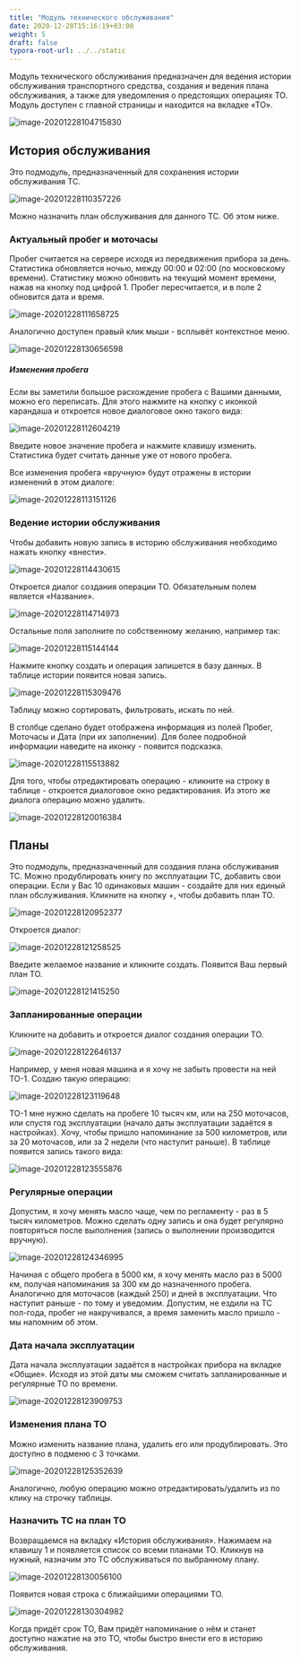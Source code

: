 ```yaml
---
title: "Модуль технического обслуживания"
date: 2020-12-28T15:16:19+03:00
weight: 5
draft: false
typora-root-url: ../../static
---
```

Модуль технического обслуживания предназначен для ведения истории обслуживания транспортного средства, создания и ведения плана обслуживания, а также для уведомления о предстоящих операциях ТО. Модуль доступен с главной страницы и находится на вкладке «ТО».

![image-20201228104715830](/media/maintenance/image-20201228104715830.png)

## История обслуживания

Это подмодуль, предназначенный для сохранения истории обслуживания ТС.

![image-20201228110357226](/media/maintenance/image-20201228110357226.png)

Можно назначить план обслуживания для данного ТС. Об этом ниже.

### Актуальный пробег и моточасы

Пробег считается на сервере исходя из передвижения прибора за день. Статистика обновляется ночью, между 00:00 и 02:00 (по московскому времени). Статистику можно обновить на текущий момент времени, нажав на кнопку под цифрой 1. Пробег пересчитается, и в поле 2 обновится дата и время.

![image-20201228111658725](/media/maintenance/image-20201228111658725.png)

Аналогично доступен правый клик мыши - всплывёт контекстное меню.

![image-20201228130656598](/media/maintenance/image-20201228130656598.png)

##### Изменения пробега

Если вы заметили большое расхождение пробега с Вашими данными, можно его переписать. Для этого нажмите на кнопку с иконкой карандаша и откроется новое диалоговое окно такого вида:

![image-20201228112604219](/media/maintenance/image-20201228112604219.png)

Введите новое значение пробега и нажмите клавишу изменить. Статистика будет считать данные уже от нового пробега.

Все изменения пробега «вручную» будут отражены в истории изменений в этом диалоге:

![image-20201228113151126](/media/maintenance/image-20201228113151126.png)

### Ведение истории обслуживания

Чтобы добавить новую запись в историю обслуживания необходимо нажать кнопку «внести». 

![image-20201228114430615](/media/maintenance/image-20201228114430615.png)

Откроется диалог создания операции ТО. Обязательным полем является «Название». 

![image-20201228114714973](/media/maintenance/image-20201228114714973.png)

Остальные поля заполните по собственному желанию, например так:

![image-20201228115144144](/media/maintenance/image-20201228115144144.png)

Нажмите кнопку создать и операция запишется в базу данных. В таблице истории появится новая запись.

![image-20201228115309476](/media/maintenance/image-20201228115309476.png)

Таблицу можно сортировать, фильтровать, искать по ней.

В столбце сделано будет отображена информация из полей Пробег, Моточасы и Дата (при их заполнении). Для более подробной информации наведите на иконку - появится подсказка.

 ![image-20201228115513882](/media/maintenance/image-20201228115513882.png)

Для того, чтобы отредактировать операцию - кликните на строку в таблице - откроется диалоговое окно редактирования. Из этого же диалога операцию можно удалить.

![image-20201228120016384](/media/maintenance/image-20201228120016384.png)



## Планы

Это подмодуль, предназначенный для создания плана обслуживания ТС. Можно продублировать книгу по эксплуатации ТС, добавить свои операции. Если у Вас 10 одинаковых машин - создайте для них единый план обслуживания. Кликните на кнопку +, чтобы добавить план ТО.

![image-20201228120952377](/media/maintenance/image-20201228120952377.png)

Откроется диалог:

![image-20201228121258525](/media/maintenance/image-20201228121258525.png)

Введите желаемое название и кликните создать. Появится Ваш первый план ТО.

![image-20201228121415250](/media/maintenance/image-20201228121415250.png)

### Запланированные операции

Кликните на добавить и откроется диалог создания операции ТО.

![image-20201228122646137](/media/maintenance/image-20201228122646137.png)

Например, у меня новая машина и я хочу не забыть провести на ней ТО-1. Создаю такую операцию:

![image-20201228123119648](/media/maintenance/image-20201228123119648.png)

ТО-1 мне нужно сделать на пробеге 10 тысяч км, или на 250 моточасов, или спустя год эксплуатации (начало даты эксплуатации задаётся в настройках). Хочу, чтобы пришло напоминание за 500 километров, или за 20 моточасов, или за 2 недели (что наступит раньше). В таблице появится запись такого вида:

![image-20201228123555876](/media/maintenance/image-20201228123555876.png)

### Регулярные операции

Допустим, я хочу менять масло чаще, чем по регламенту - раз в 5 тысяч километров. Можно сделать одну запись и она будет регулярно повторяться после выполнения (запись о выполнении производится вручную).

![image-20201228124346995](/media/maintenance/image-20201228124346995.png)

Начиная с общего пробега в 5000 км, я хочу менять масло раз в 5000 км, получая напоминания за 300 км до назначенного пробега. Аналогично для моточасов (каждый 250) и дней в эксплуатации. Что наступит раньше - по тому и уведомим. Допустим, не ездили на ТС пол-года, пробег не накручивался, а время заменить масло пришло - мы напомним об этом.

### Дата начала эксплуатации

Дата начала эксплуатации задаётся в настройках прибора на вкладке «Общие». Исходя из этой даты мы сможем считать запланированные и регулярные ТО по времени.

![image-20201228123909753](/media/maintenance/image-20201228123909753.png)

### Изменения плана ТО

Можно изменить название плана, удалить его или продублировать. Это доступно в подменю с 3 точками.

![image-20201228125352639](/media/maintenance/image-20201228125352639.png)

Аналогично, любую операцию можно отредактировать/удалить из по клику на строчку таблицы.

### Назначить ТС на план ТО

Возвращаемся на вкладку «История обслуживания». Нажимаем на клавишу 1 и появляется список со всеми планами ТО. Кликнув на нужный, назначим это ТС обслуживаться по выбранному плану.

![image-20201228130056100](/media/maintenance/image-20201228130056100.png)

Появится новая строка с ближайшими операциями ТО.

![image-20201228130304982](/media/maintenance/image-20201228130304982.png)

Когда придёт срок ТО, Вам придёт напоминание о нём и станет доступно нажатие на это ТО, чтобы быстро внести его в историю обслуживания.

